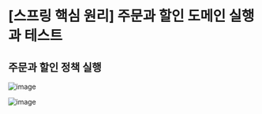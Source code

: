 # [스프링 핵심 원리] 주문과 할인 도메인 실행과 테스트

## 주문과 할인 정책 실행

![image](https://user-images.githubusercontent.com/37948906/141301545-846ea831-033d-4760-9edb-e8d8a1dca07c.png)

![image](https://user-images.githubusercontent.com/37948906/141301571-bf339399-7273-4dd2-a1e4-8649e9ff1ea0.png)
